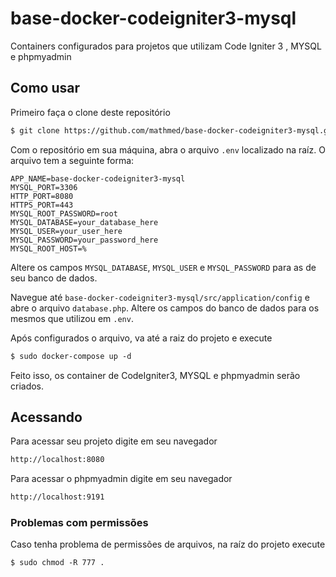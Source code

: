 # base-docker-codeigniter3-mysql
Containers configurados para projetos que utilizam Code Igniter 3 , MYSQL e phpmyadmin

## Como usar

Primeiro faça o clone deste repositório
```html
$ git clone https://github.com/mathmed/base-docker-codeigniter3-mysql.git
```

Com o repositório em sua máquina, abra o arquivo `.env` localizado na raíz.
O arquivo tem a seguinte forma:

`APP_NAME=base-docker-codeigniter3-mysql`  
`MYSQL_PORT=3306`  
`HTTP_PORT=8080`  
`HTTPS_PORT=443`  
`MYSQL_ROOT_PASSWORD=root`  
`MYSQL_DATABASE=your_database_here`  
`MYSQL_USER=your_user_here`  
`MYSQL_PASSWORD=your_password_here`  
`MYSQL_ROOT_HOST=%`

Altere os campos `MYSQL_DATABASE`, `MYSQL_USER` e `MYSQL_PASSWORD` para as de seu banco de dados.

Navegue até `base-docker-codeigniter3-mysql/src/application/config` e abre o arquivo `database.php`. Altere os campos do banco de dados para os mesmos que utilizou em `.env`.

Após configurados o arquivo, va até a raiz do projeto e execute  
```html
$ sudo docker-compose up -d
```

Feito isso, os container de CodeIgniter3, MYSQL e phpmyadmin serão criados.

## Acessando

Para acessar seu projeto digite em seu navegador  
```html
http://localhost:8080
```

Para acessar o phpmyadmin digite em seu navegador  
```html
http://localhost:9191
```
### Problemas com permissões

Caso tenha problema de permissões de arquivos, na raíz do projeto execute

```html
$ sudo chmod -R 777 .
```
